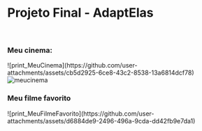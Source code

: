 <h1>Projeto Final - AdaptElas</h1>
<div style="display: inline_block"><br>

<h3>Meu cinema: </h3>
![print_MeuCinema](https://github.com/user-attachments/assets/cb5d2925-6ce8-43c2-8538-13a6814dcf78)
<img align="center" alt="meucinema"  src="[https://raw.githubusercontent.com/devicons/devicon/master/icons/javascript/javascript-plain.svg](https://github.com/user-attachments/assets/cb5d2925-6ce8-43c2-8538-13a6814dcf78)">

<h3>Meu filme favorito</h3>
![print_MeuFilmeFavorito](https://github.com/user-attachments/assets/d6884de9-2496-496a-9cda-dd42fb9e7da1)
